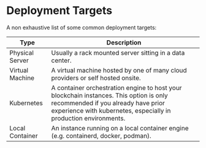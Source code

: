 # Deployment Targets

A non exhaustive list of some common deployment targets:

| Type            | Description                                                                                                                                                                                      |
| --------------- | ------------------------------------------------------------------------------------------------------------------------------------------------------------------------------------------------ |
| Physical Server | Usually a rack mounted server sitting in a data center.                                                                                                                                          |
| Virtual Machine | A virtual machine hosted by one of many cloud providers or self hosted onsite.                                                                                                                   |
| Kubernetes      | A container orchestration engine to host your blockchain instances. This option is only recommended if you already have prior experience with kubernetes, especially in production environments. |
| Local Container | An instance running on a local container engine (e.g. containerd, docker, podman).                                                                                                               |
